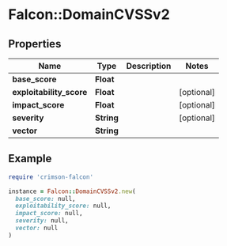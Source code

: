 # Falcon::DomainCVSSv2

## Properties

| Name | Type | Description | Notes |
| ---- | ---- | ----------- | ----- |
| **base_score** | **Float** |  |  |
| **exploitability_score** | **Float** |  | [optional] |
| **impact_score** | **Float** |  | [optional] |
| **severity** | **String** |  | [optional] |
| **vector** | **String** |  |  |

## Example

```ruby
require 'crimson-falcon'

instance = Falcon::DomainCVSSv2.new(
  base_score: null,
  exploitability_score: null,
  impact_score: null,
  severity: null,
  vector: null
)
```

